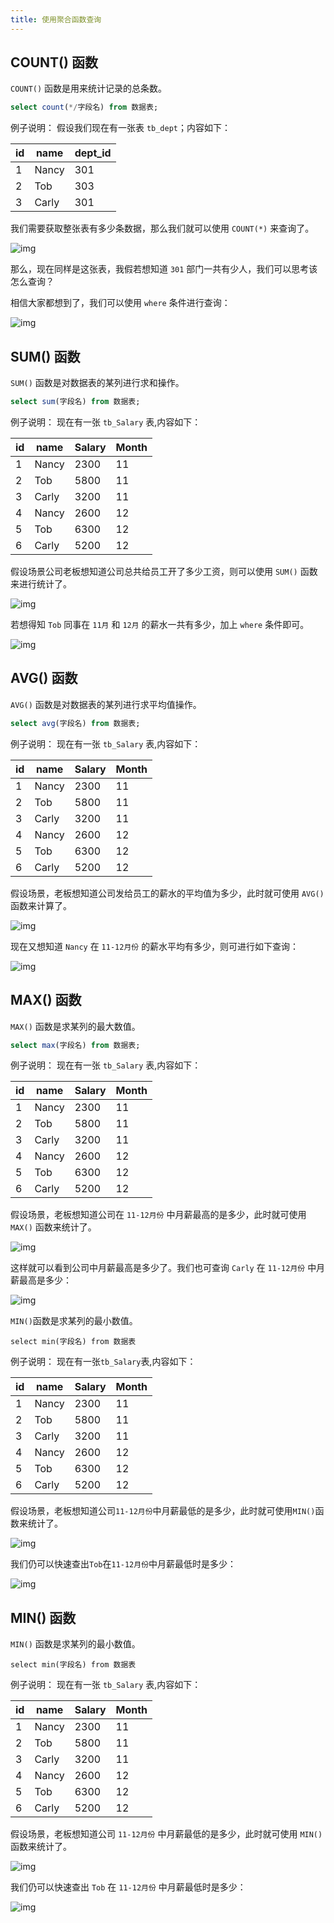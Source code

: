 ```yaml
---
title: 使用聚合函数查询
---
```


## COUNT() 函数

`COUNT()` 函数是用来统计记录的总条数。

```sql
select count(*/字段名) from 数据表;
```

例子说明： 假设我们现在有一张表 `tb_dept`；内容如下：

| id  | name  | dept_id |
| --- | ----- | ------- |
| 1   | Nancy | 301     |
| 2   | Tob   | 303     |
| 3   | Carly | 301     |

我们需要获取整张表有多少条数据，那么我们就可以使用 `COUNT(*)` 来查询了。

![img](./03-aggregate-fun-query.assets/2179846.png)

那么，现在同样是这张表，我假若想知道 `301` 部门一共有少人，我们可以思考该怎么查询？

相信大家都想到了，我们可以使用 `where` 条件进行查询：

![img](./03-aggregate-fun-query.assets/2179854.png)

## SUM() 函数

`SUM()` 函数是对数据表的某列进行求和操作。

```sql
select sum(字段名) from 数据表;
```

例子说明： 现在有一张 `tb_Salary` 表,内容如下：

| id  | name  | Salary | Month |
| --- | ----- | ------ | ----- |
| 1   | Nancy | 2300   | 11    |
| 2   | Tob   | 5800   | 11    |
| 3   | Carly | 3200   | 11    |
| 4   | Nancy | 2600   | 12    |
| 5   | Tob   | 6300   | 12    |
| 6   | Carly | 5200   | 12    |

假设场景公司老板想知道公司总共给员工开了多少工资，则可以使用 `SUM()` 函数来进行统计了。

![img](./03-aggregate-fun-query.assets/2179830.png)

若想得知 `Tob` 同事在 `11月` 和 `12月` 的薪水一共有多少，加上 `where` 条件即可。

![img](./03-aggregate-fun-query.assets/2179833.png)

## AVG() 函数

`AVG()` 函数是对数据表的某列进行求平均值操作。

```sql
select avg(字段名) from 数据表;
```

例子说明： 现在有一张 `tb_Salary` 表,内容如下：

| id  | name  | Salary | Month |
| --- | ----- | ------ | ----- |
| 1   | Nancy | 2300   | 11    |
| 2   | Tob   | 5800   | 11    |
| 3   | Carly | 3200   | 11    |
| 4   | Nancy | 2600   | 12    |
| 5   | Tob   | 6300   | 12    |
| 6   | Carly | 5200   | 12    |

假设场景，老板想知道公司发给员工的薪水的平均值为多少，此时就可使用 `AVG()` 函数来计算了。

![img](./03-aggregate-fun-query.assets/2179820.png)

现在又想知道 `Nancy` 在 `11-12月份` 的薪水平均有多少，则可进行如下查询：

![img](./03-aggregate-fun-query.assets/2179824.png)

## MAX() 函数

`MAX()` 函数是求某列的最大数值。

```sql
select max(字段名) from 数据表;
```

例子说明： 现在有一张 `tb_Salary` 表,内容如下：

| id  | name  | Salary | Month |
| --- | ----- | ------ | ----- |
| 1   | Nancy | 2300   | 11    |
| 2   | Tob   | 5800   | 11    |
| 3   | Carly | 3200   | 11    |
| 4   | Nancy | 2600   | 12    |
| 5   | Tob   | 6300   | 12    |
| 6   | Carly | 5200   | 12    |

假设场景，老板想知道公司在 `11-12月份` 中月薪最高的是多少，此时就可使用 `MAX()` 函数来统计了。

![img](./03-aggregate-fun-query.assets/2179804.png)

这样就可以看到公司中月薪最高是多少了。我们也可查询 `Carly` 在 `11-12月份` 中月薪最高是多少：

![img](./03-aggregate-fun-query.assets/2179809.png)

`MIN()`函数是求某列的最小数值。

```
select min(字段名) from 数据表
```

例子说明： 现在有一张`tb_Salary`表,内容如下：

| id  | name  | Salary | Month |
| --- | ----- | ------ | ----- |
| 1   | Nancy | 2300   | 11    |
| 2   | Tob   | 5800   | 11    |
| 3   | Carly | 3200   | 11    |
| 4   | Nancy | 2600   | 12    |
| 5   | Tob   | 6300   | 12    |
| 6   | Carly | 5200   | 12    |

假设场景，老板想知道公司`11-12月份`中月薪最低的是多少，此时就可使用`MIN()`函数来统计了。

![img](./03-aggregate-fun-query.assets/2179781.png)

我们仍可以快速查出`Tob`在`11-12月份`中月薪最低时是多少：

![img](https://data.educoder.net/api/attachments/2179789)

## MIN() 函数

`MIN()` 函数是求某列的最小数值。

```
select min(字段名) from 数据表
```

例子说明： 现在有一张 `tb_Salary` 表,内容如下：

| id  | name  | Salary | Month |
| --- | ----- | ------ | ----- |
| 1   | Nancy | 2300   | 11    |
| 2   | Tob   | 5800   | 11    |
| 3   | Carly | 3200   | 11    |
| 4   | Nancy | 2600   | 12    |
| 5   | Tob   | 6300   | 12    |
| 6   | Carly | 5200   | 12    |

假设场景，老板想知道公司 `11-12月份` 中月薪最低的是多少，此时就可使用 `MIN()` 函数来统计了。

![img](./03-aggregate-fun-query.assets/2179781.png)

我们仍可以快速查出 `Tob` 在 `11-12月份` 中月薪最低时是多少：

![img](./03-aggregate-fun-query.assets/2179789.png)
